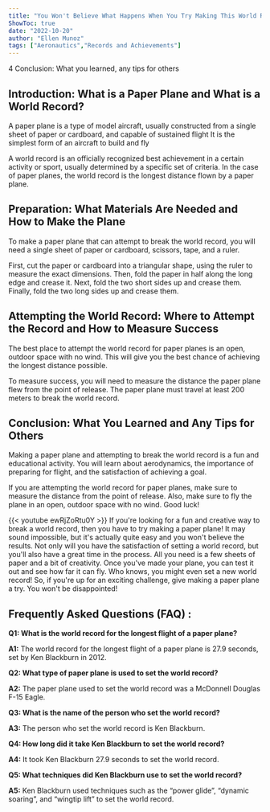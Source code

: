 ```yaml
---
title: "You Won't Believe What Happens When You Try Making This World Record Paper Plane!"
ShowToc: true 
date: "2022-10-20"
author: "Ellen Munoz" 
tags: ["Aeronautics","Records and Achievements"]
---
```

4 Conclusion: What you learned, any tips for others

## Introduction: What is a Paper Plane and What is a World Record?

A paper plane is a type of model aircraft, usually constructed from a single sheet of paper or cardboard, and capable of sustained flight It is the simplest form of an aircraft to build and fly

A world record is an officially recognized best achievement in a certain activity or sport, usually determined by a specific set of criteria. In the case of paper planes, the world record is the longest distance flown by a paper plane.

## Preparation: What Materials Are Needed and How to Make the Plane

To make a paper plane that can attempt to break the world record, you will need a single sheet of paper or cardboard, scissors, tape, and a ruler.

First, cut the paper or cardboard into a triangular shape, using the ruler to measure the exact dimensions. Then, fold the paper in half along the long edge and crease it. Next, fold the two short sides up and crease them. Finally, fold the two long sides up and crease them.

## Attempting the World Record: Where to Attempt the Record and How to Measure Success

The best place to attempt the world record for paper planes is an open, outdoor space with no wind. This will give you the best chance of achieving the longest distance possible.

To measure success, you will need to measure the distance the paper plane flew from the point of release. The paper plane must travel at least 200 meters to break the world record.

## Conclusion: What You Learned and Any Tips for Others

Making a paper plane and attempting to break the world record is a fun and educational activity. You will learn about aerodynamics, the importance of preparing for flight, and the satisfaction of achieving a goal.

If you are attempting the world record for paper planes, make sure to measure the distance from the point of release. Also, make sure to fly the plane in an open, outdoor space with no wind. Good luck!

{{< youtube ewRjZoRtu0Y >}} 
If you're looking for a fun and creative way to break a world record, then you have to try making a paper plane! It may sound impossible, but it's actually quite easy and you won't believe the results. Not only will you have the satisfaction of setting a world record, but you'll also have a great time in the process. All you need is a few sheets of paper and a bit of creativity. Once you've made your plane, you can test it out and see how far it can fly. Who knows, you might even set a new world record! So, if you're up for an exciting challenge, give making a paper plane a try. You won't be disappointed!

## Frequently Asked Questions (FAQ) :
**Q1: What is the world record for the longest flight of a paper plane?**

**A1:** The world record for the longest flight of a paper plane is 27.9 seconds, set by Ken Blackburn in 2012.

**Q2: What type of paper plane is used to set the world record?**

**A2:** The paper plane used to set the world record was a McDonnell Douglas F-15 Eagle.

**Q3: What is the name of the person who set the world record?**

**A3:** The person who set the world record is Ken Blackburn.

**Q4: How long did it take Ken Blackburn to set the world record?**

**A4:** It took Ken Blackburn 27.9 seconds to set the world record.

**Q5: What techniques did Ken Blackburn use to set the world record?**

**A5:** Ken Blackburn used techniques such as the “power glide”, “dynamic soaring”, and “wingtip lift” to set the world record.



